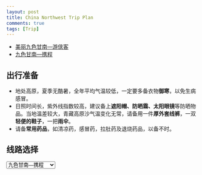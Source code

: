 ```yaml
---
layout: post
title: China Northwest Trip Plan
comments: true
tags: [Trip]
---
```


* [美丽九色甘南—游侠客](https://bbs.youxiake.com/y/1065030.html)
* [九色甘南—携程](https://vacations.ctrip.com/travel/detail/p35987667/?city=100&rv=1)

## 出行准备
* 地处高原，夏季无酷暑，全年平均气温较低，一定要多备衣物**御寒**，以免生病感冒。
* 日照时间长，紫外线指数较高，建议备上**遮阳帽、防晒霜、太阳眼镜**等防晒物品。当地温差较大，青藏高原沙气温变化无常，请备用一件**厚外套线裤**，一双**轻便的鞋子**，一把**雨伞**。
* 请备**常用药品**，如清凉药，感冒药，拉肚药及退烧药品，以备不时。


## 线路选择
<select id="trip-selector">
  <option value="trip_gannan_xc.json">九色甘南—携程</option>
  <option value="trip_gannan.json">九色甘南—游侠客</option>
  <option value="trip_qinggan.json">甘青大环线</option>
</select>

<div id="trip-descriptions" class="trip-list"></div>
<p></p>

<div id="map" style="width: 100%; height: 600px; margin-top: 1em;"></div>

<link rel="stylesheet" href="{{ '/assets/css/trip-map.css' | relative_url }}">
<link rel="stylesheet" href="https://unpkg.com/leaflet/dist/leaflet.css" />
<script src="https://unpkg.com/leaflet/dist/leaflet.js"></script>
<script src="https://unpkg.com/papaparse@5.4.1/papaparse.min.js"></script>

<script src="{{ '/assets/trip/map.js' | relative_url }}"></script>
